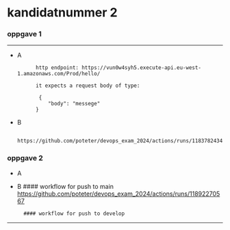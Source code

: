 # kandidatnummer 2


### oppgave 1
___
- A
     
            http endpoint: https://vun0w4syh5.execute-api.eu-west-1.amazonaws.com/Prod/hello/
        
            it expects a request body of type:
            
             {
                "body": "messege"
            }
- B
    
       https://github.com/poteter/devops_exam_2024/actions/runs/11837824347

### oppgave 2

- A

- B
        #### workflow for push to main
        https://github.com/poteter/devops_exam_2024/actions/runs/11892270567

        #### workflow for push to develop
        
___

